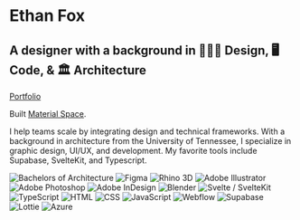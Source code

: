 # Ethan Fox

## A designer with a background in  👨🏼‍💻 Design, 🖥️ Code, & 🏛️ Architecture 

 [Portfolio](https://ethanjamesfox.com/)

Built [Material Space](https://materialspace.co/).


I help teams scale by integrating design and technical frameworks. With a background in architecture from the University of Tennessee, I specialize in graphic design, UI/UX, and development. My favorite tools include Supabase, SvelteKit, and Typescript.



![Bachelors of Architecture](https://img.shields.io/badge/Bachelors%20of%20Architecture-%23FF6F00.svg?style=flat&logo=google-scholar&logoColor=white)
![Figma](https://img.shields.io/badge/Figma-%23F24E1E.svg?style=flat&logo=figma&logoColor=white)
![Rhino 3D](https://img.shields.io/badge/Rhino%203D-%23000000.svg?style=flat&logo=rhinoceros&logoColor=white)
![Adobe Illustrator](https://img.shields.io/badge/Adobe%20Illustrator-%23FF9A00.svg?style=flat&logo=adobe-illustrator&logoColor=white)
![Adobe Photoshop](https://img.shields.io/badge/Adobe%20Photoshop-%2331A8FF.svg?style=flat&logo=adobe-photoshop&logoColor=white)
![Adobe InDesign](https://img.shields.io/badge/Adobe%20InDesign-%23FF3366.svg?style=flat&logo=adobe-indesign&logoColor=white)
![Blender](https://img.shields.io/badge/Blender-%23F5792A.svg?style=flat&logo=blender&logoColor=white)
![Svelte / SvelteKit](https://img.shields.io/badge/Svelte%20/%20SvelteKit-%23FF3E00.svg?style=flat&logo=svelte&logoColor=white)
![TypeScript](https://img.shields.io/badge/TypeScript-%23007ACC.svg?style=flat&logo=typescript&logoColor=white)
![HTML](https://img.shields.io/badge/HTML-%23E34F26.svg?style=flat&logo=html5&logoColor=white)
![CSS](https://img.shields.io/badge/CSS-%231572B6.svg?style=flat&logo=css3&logoColor=white)
![JavaScript](https://img.shields.io/badge/JavaScript-%23F7DF1E.svg?style=flat&logo=javascript&logoColor=black)
![Webflow](https://img.shields.io/badge/Webflow-%2345AAB8.svg?style=flat&logo=webflow&logoColor=white)
![Supabase](https://img.shields.io/badge/Supabase-%233ECF8E.svg?style=flat&logo=supabase&logoColor=white)
![Lottie](https://img.shields.io/badge/Lottie-%2301A6E3.svg?style=flat&logo=lottie&logoColor=white)
![Azure](https://img.shields.io/badge/Azure-%230072C6.svg?style=flat&logo=microsoft-azure&logoColor=white)
